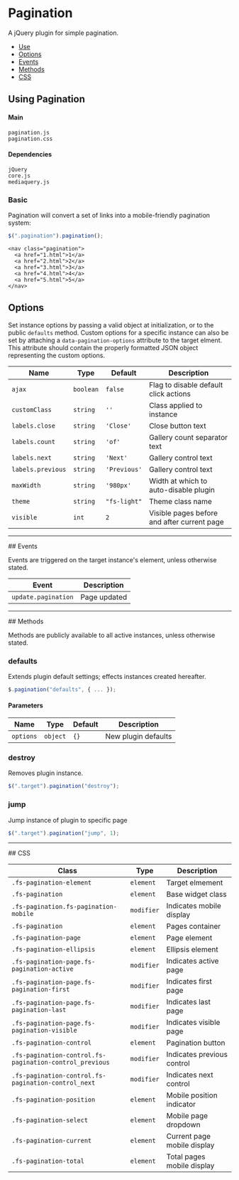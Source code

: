 # Pagination

A jQuery plugin for simple pagination.

<!-- HEADER END -->

<!-- NAV START -->

* [Use](#use)
* [Options](#options)
* [Events](#events)
* [Methods](#methods)
* [CSS](#css)

<!-- NAV END -->

<!-- DEMO BUTTON -->

<a name="use"></a>
## Using Pagination


#### Main

```markup
pagination.js
pagination.css
```


#### Dependencies

```markup
jQuery
core.js
mediaquery.js
```

### Basic

Pagination will convert a set of links into a mobile-friendly pagination system:

```javascript
$(".pagination").pagination();
```

```markup
<nav class="pagination">
  <a href="1.html">1</a>
  <a href="2.html">2</a>
  <a href="3.html">3</a>
  <a href="4.html">4</a>
  <a href="5.html">5</a>
</nav>
```



<a name="options"></a>
## Options

Set instance options by passing a valid object at initialization, or to the public `defaults` method. Custom options for a specific instance can also be set by attaching a `data-pagination-options` attribute to the target elment. This attribute should contain the properly formatted JSON object representing the custom options.

| Name | Type | Default | Description |
| --- | --- | --- | --- |
| `ajax` | `boolean` | `false` | Flag to disable default click actions |
| `customClass` | `string` | `''` | Class applied to instance |
| `labels.close` | `string` | `'Close'` | Close button text |
| `labels.count` | `string` | `'of'` | Gallery count separator text |
| `labels.next` | `string` | `'Next'` | Gallery control text |
| `labels.previous` | `string` | `'Previous'` | Gallery control text |
| `maxWidth` | `string` | `'980px'` | Width at which to auto-disable plugin |
| `theme` | `string` | `"fs-light"` | Theme class name |
| `visible` | `int` | `2` | Visible pages before and after current page |

<hr>
<a name="events"></a>
## Events

Events are triggered on the target instance's element, unless otherwise stated.

| Event | Description |
| --- | --- |
| `update.pagination` | Page updated |

<hr>
<a name="methods"></a>
## Methods

Methods are publicly available to all active instances, unless otherwise stated.

### defaults

Extends plugin default settings; effects instances created hereafter.

```javascript
$.pagination("defaults", { ... });
```

#### Parameters

| Name | Type | Default | Description |
| --- | --- | --- | --- |
| `options` | `object` | `{}` | New plugin defaults |

### destroy

Removes plugin instance.

```javascript
$(".target").pagination("destroy");
```

### jump

Jump instance of plugin to specific page

```javascript
$(".target").pagination("jump", 1);
```

<hr>
<a name="css"></a>
## CSS

| Class | Type | Description |
| --- | --- | --- |
| `.fs-pagination-element` | `element` | Target elmement |
| `.fs-pagination` | `element` | Base widget class |
| `.fs-pagination.fs-pagination-mobile` | `modifier` | Indicates mobile display |
| `.fs-pagination` | `element` | Pages container |
| `.fs-pagination-page` | `element` | Page element |
| `.fs-pagination-ellipsis` | `element` | Ellipsis element |
| `.fs-pagination-page.fs-pagination-active` | `modifier` | Indicates active page |
| `.fs-pagination-page.fs-pagination-first` | `modifier` | Indicates first page |
| `.fs-pagination-page.fs-pagination-last` | `modifier` | Indicates last page |
| `.fs-pagination-page.fs-pagination-visible` | `modifier` | Indicates visible page |
| `.fs-pagination-control` | `element` | Pagination button |
| `.fs-pagination-control.fs-pagination-control_previous` | `modifier` | Indicates previous control |
| `.fs-pagination-control.fs-pagination-control_next` | `modifier` | Indicates next control |
| `.fs-pagination-position` | `element` | Mobile position indicator |
| `.fs-pagination-select` | `element` | Mobile page dropdown |
| `.fs-pagination-current` | `element` | Current page mobile display |
| `.fs-pagination-total` | `element` | Total pages mobile display |

